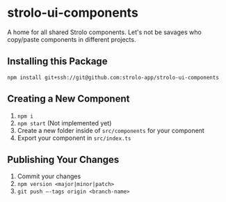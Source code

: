 # strolo-ui-components

A home for all shared Strolo components. Let's not be savages who copy/paste components in different projects.

## Installing this Package

`npm install git+ssh://git@github.com:strolo-app/strolo-ui-components`

## Creating a New Component

1. `npm i`
2. `npm start` (Not implemented yet)
3. Create a new folder inside of `src/components` for your component
4. Export your component in `src/index.ts`

## Publishing Your Changes

1. Commit your changes
2. `npm version <major|minor|patch>`
3. `git push —-tags origin <branch-name>`
